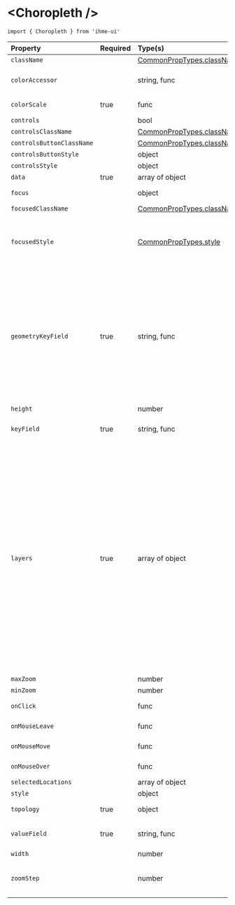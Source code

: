 \<Choropleth />
=====================
`import { Choropleth } from 'ihme-ui'`

Property | Required | Type(s) | Defaults | Description
:---    |:---      |:---     |:---      |:---
`className` |  | [CommonPropTypes.className](https://github.com/ihmeuw/ihme-ui/blob/master/src/utils/props.js#L11) |  | className applied to outermost div
`colorAccessor` |  | string, func |  | if string, the color property of the datum object; if function, takes in datum object and returns a color string.
`colorScale` | true | func |  | accepts value of `keyfield` (str), returns stroke color for line (str)
`controls` |  | bool | false | show zoom controls
`controlsClassName` |  | [CommonPropTypes.className](https://github.com/ihmeuw/ihme-ui/blob/master/src/utils/props.js#L11) |  | className applied to controls container div
`controlsButtonClassName` |  | [CommonPropTypes.className](https://github.com/ihmeuw/ihme-ui/blob/master/src/utils/props.js#L11) |  | className applied to controls buttons
`controlsButtonStyle` |  | object |  | inline styles to apply to controls buttons
`controlsStyle` |  | object |  | inline styles to apply to outermost div
`data` | true | array of object |  | array of datum objects
`focus` |  | object |  | The datum object corresponding to the `<Path />` currently focused.
`focusedClassName` |  | [CommonPropTypes.className](https://github.com/ihmeuw/ihme-ui/blob/master/src/utils/props.js#L11) |  | className applied if `<Path />` has focus.
`focusedStyle` |  | [CommonPropTypes.style](https://github.com/ihmeuw/ihme-ui/blob/master/src/utils/props.js#L16) |  | inline styles applied to focused `<Path />`<br />If an object, spread into inline styles.<br />If a function, passed underlying datum corresponding to its `<Path />`,<br />and return value is spread into inline styles;<br />signature: (datum) => obj
`geometryKeyField` | true | string, func |  | uniquely identifying field of geometry objects;<br />if a function, will be called with the geometry object as first parameter<br />N.B.: the resolved value of this prop should match the resolved value of `props.keyField`<br />e.g., if data objects are of the following shape: { location_id: <number>, mean: <number> }<br />and if features within topojson are of the following shape: { type: <string>, properties: { location_id: <number> }, arcs: <array> }<br />`keyField` may be one of the following: 'location_id', or (datum) => datum.location_id<br />`geometryKeyField` may be one of the following: 'location_id' or (feature) => feature.properties.location_id
`height` |  | number | 400 | pixel height of containing element
`keyField` | true | string, func |  | unique key of datum;<br />if a function, will be called with the datum object as first parameter
`layers` | true | array of object | [] | layers of topojson to include<br />layer description: {Object}<br /> - `className`: className applied to layer<br /> - `meshFilter`: optional function to filter mesh grid, passed adjacent geometries<br />     refer to [https://github.com/mbostock/topojson/wiki/API-Reference#mesh](https://github.com/mbostock/topojson/wiki/API-Reference#mesh)<br /> - `name`: (Required) along with layer.type, will be part of the `key` of the layer; therefore, `${layer.type}-${layer.name}` needs to be unique<br /> - `object`: (Required) name corresponding to key within topojson objects collection; if function, passed topojson.objects<br /> - `selectedClassName`: className applied to selected paths<br /> - `selectedStyle`: inline styles applied to selected paths<br />     func: (feature) => style object<br /> - `style`: inline styles applied to layer<br />     func: (feature) => style object<br /> - `type`: (Required) whether the layer should be a feature collection or mesh grid<br />     one of: "feature", "mesh"
`maxZoom` |  | number | Infinity | max allowable zoom factor; 1 === fit bounds
`minZoom` |  | number | 0 | min allowable zoom factor; 1 === fit bounds
`onClick` |  | func |  | passed to each path;<br />signature: (SyntheticEvent, datum, Path) => {...}
`onMouseLeave` |  | func |  | passed to each path;<br />signature: (SyntheticEvent, datum, Path) => {...}
`onMouseMove` |  | func |  | passed to each path;<br />signature: (SyntheticEvent, datum, Path) => {...}
`onMouseOver` |  | func |  | passed to each path;<br />signature: (SyntheticEvent, datum, Path) => {...}
`selectedLocations` |  | array of object | [] | array of selected location objects
`style` |  | object |  | inline styles applied outermost div
`topology` | true | object |  | full topojson object<br />for more information, see the [topojson wiki](https://github.com/topojson/topojson/wiki)
`valueField` | true | string, func |  | key of datum that holds the value to display (e.g., 'mean')<br />if a function, signature: (data, feature) => value
`width` |  | number | 600 | pixel width of containing element
`zoomStep` |  | number | 1.1 | amount to zoom in/out from zoom controls.<br />current zoom scale is multiplied by prop value.<br />e.g. 1.1 is equal to 10% steps, 2.0 is equal to 100% steps
